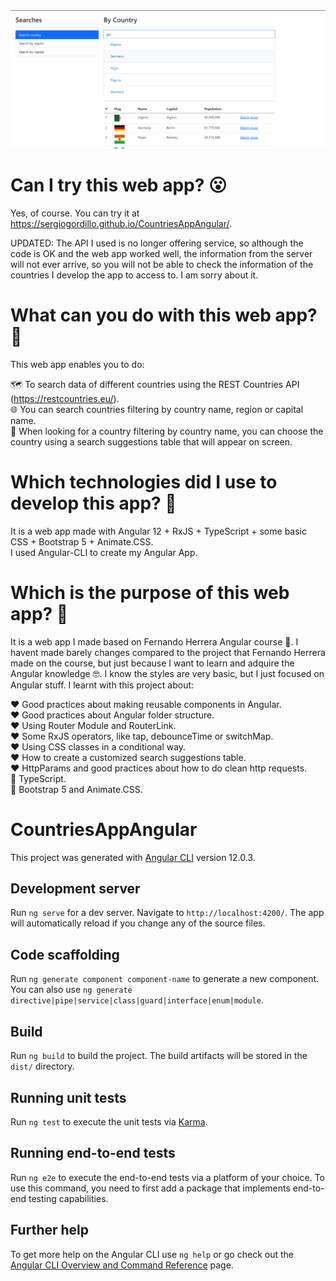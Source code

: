 <img src=https://github.com/SergioGordillo/CountriesAppAngular/blob/main/CountriesAppAngular.png alt="Home of CountriesAppAngular"/>

# Can I try this web app? :open_mouth:

Yes, of course. You can try it at https://sergiogordillo.github.io/CountriesAppAngular/.

UPDATED: The API I used is no longer offering service, so although the code is OK and the web app worked well, the information from the server will not ever arrive, so you will not be able to check the information of the countries I develop the app to access to. I am sorry about it.

# What can you do with this web app? :thinking:

This web app enables you to do:

:world_map: To search data of different countries using the REST Countries API (https://restcountries.eu/). <br>
:globe_with_meridians: You can search countries filtering by country name, region or capital name. <br>
:eyes: When looking for a country filtering by country name, you can choose the country using a search suggestions table that will appear on screen. <br>

# Which technologies did I use to develop this app? :thinking:

It is a web app made with Angular 12 + RxJS + TypeScript + some basic CSS + Bootstrap 5 + Animate.CSS. <br>
I used Angular-CLI to create my Angular App. <br>

# Which is the purpose of this web app? :thinking:

It is a web app I made based on Fernando Herrera Angular course 🧐. I havent made barely changes compared to the project that Fernando Herrera made on the course, but just because I want to learn and adquire the Angular knowledge 🤓. I know the styles are very basic, but I just focused on Angular stuff. I learnt with this project about:

:heart: Good practices about making reusable components in Angular. <br>
:heart: Good practices about Angular folder structure. <br>
:heart: Using Router Module and RouterLink. <br>
:heart: Some RxJS operators, like tap, debounceTime or switchMap. <br>
:heart: Using CSS classes in a conditional way. <br>
:heart: How to create a customized search suggestions table. <br>
:heart: HttpParams and good practices about how to do clean http requests. <br>
:blue_heart: TypeScript. <br>
:art: Bootstrap 5 and Animate.CSS. <br>


# CountriesAppAngular

This project was generated with [Angular CLI](https://github.com/angular/angular-cli) version 12.0.3.

## Development server

Run `ng serve` for a dev server. Navigate to `http://localhost:4200/`. The app will automatically reload if you change any of the source files.

## Code scaffolding

Run `ng generate component component-name` to generate a new component. You can also use `ng generate directive|pipe|service|class|guard|interface|enum|module`.

## Build

Run `ng build` to build the project. The build artifacts will be stored in the `dist/` directory.

## Running unit tests

Run `ng test` to execute the unit tests via [Karma](https://karma-runner.github.io).

## Running end-to-end tests

Run `ng e2e` to execute the end-to-end tests via a platform of your choice. To use this command, you need to first add a package that implements end-to-end testing capabilities.

## Further help

To get more help on the Angular CLI use `ng help` or go check out the [Angular CLI Overview and Command Reference](https://angular.io/cli) page.
